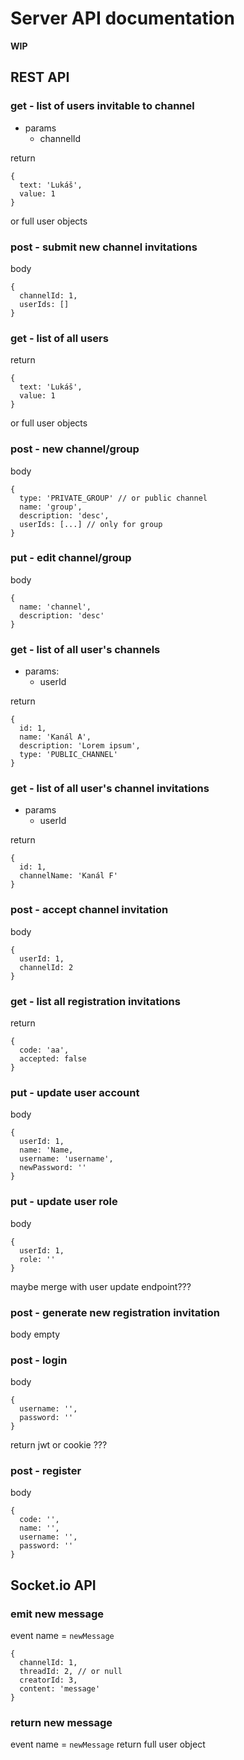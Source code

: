 # Server API documentation

**WIP**

## REST API
### get - list of users invitable to channel
- params
  - channelId
  
return
```
{
  text: 'Lukáš',
  value: 1
}
```
or full user objects

### post - submit new channel invitations
body
```
{
  channelId: 1,
  userIds: []
}
```

### get - list of all users
return
```
{
  text: 'Lukáš',
  value: 1
}
```
or full user objects

### post - new channel/group
body
```
{
  type: 'PRIVATE_GROUP' // or public channel
  name: 'group',
  description: 'desc',
  userIds: [...] // only for group
}
```


### put - edit channel/group
body
```
{
  name: 'channel',
  description: 'desc'
}
```

### get - list of all user's channels
- params: 
  - userId
  
return
```
{
  id: 1,
  name: 'Kanál A',
  description: 'Lorem ipsum',
  type: 'PUBLIC_CHANNEL'
}
```

### get - list of all user's channel invitations
- params
  - userId
  
return
```
{
  id: 1,
  channelName: 'Kanál F'
}
```

### post - accept channel invitation
body
```
{
  userId: 1,
  channelId: 2
}
```

### get - list all registration invitations
return
```
{
  code: 'aa',
  accepted: false
}
```

### put - update user account 
body
```
{
  userId: 1,
  name: 'Name,
  username: 'username',
  newPassword: ''
}
```

### put - update user role
body
```
{
  userId: 1,
  role: ''
}
```
maybe merge with user update endpoint???

### post - generate new registration invitation
body empty

### post - login
body
```
{
  username: '',
  password: ''
}
```
return jwt or cookie ???

###  post - register
body
```
{
  code: '',
  name: '',
  username: '',
  password: ''
}
```

## Socket.io API
### emit new message
event name = `newMessage`
```
{
  channelId: 1,
  threadId: 2, // or null
  creatorId: 3,
  content: 'message'
}
```

### return new message
event name = `newMessage`
return full user object
